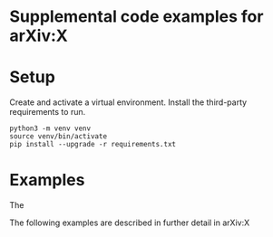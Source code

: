 # Supplemental code examples for arXiv:X

# Setup 

Create and activate a virtual environment. Install the third-party requirements to run.

```
python3 -m venv venv
source venv/bin/activate
pip install --upgrade -r requirements.txt
```

# Examples

The 

The following examples are described in further detail in arXiv:X
